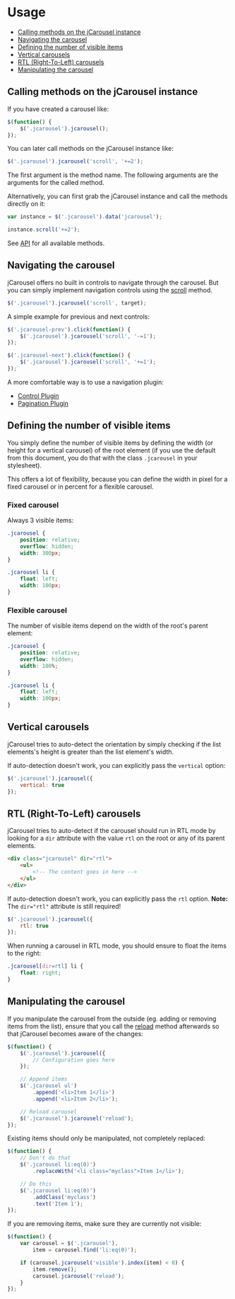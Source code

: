 Usage
=====

* [Calling methods on the jCarousel instance](#calling-methods-on-the-jcarousel-instance)
* [Navigating the carousel](#navigating-the-carousel)
* [Defining the number of visible items](#defining-the-number-of-visible-items)
* [Vertical carousels](#vertical-carousels)
* [RTL (Right-To-Left) carousels](#rtl-right-to-left-carousels)
* [Manipulating the carousel](#manipulating-the-carousel)


Calling methods on the jCarousel instance
-----------------------------------------

If you have created a carousel like:

```javascript
$(function() {
    $('.jcarousel').jcarousel();
});
```

You can later call methods on the jCarousel instance like:

```javascript
$('.jcarousel').jcarousel('scroll', '+=2');
```

The first argument is the method name. The following arguments are the arguments
for the called method.

Alternatively, you can first grab the jCarousel instance and call the methods
directly on it:

```javascript
var instance = $('.jcarousel').data('jcarousel');

instance.scroll('+=2');
```

See [API](api.md) for all available methods.


Navigating the carousel
-----------------------

jCarousel offers no built in controls to navigate through the carousel. But you
can simply implement navigation controls using the [scroll](api.md#scroll)
method.

```javascript
$('.jcarousel').jcarousel('scroll', target);
```

A simple example for previous and next controls:

```javascript
$('.jcarousel-prev').click(function() {
    $('.jcarousel').jcarousel('scroll', '-=1');
});

$('.jcarousel-next').click(function() {
    $('.jcarousel').jcarousel('scroll', '+=1');
});
```

A more comfortable way is to use a navigation plugin:

   * [Control Plugin](../plugins/control/)
   * [Pagination Plugin](../plugins/pagination/)


Defining the number of visible items
------------------------------------

You simply define the number of visible items by defining the width (or height
for a vertical carousel) of the root element (if you use the default from this
document, you do that with the class `.jcarousel` in your stylesheet).

This offers a lot of flexibility, because you can define the width in pixel for
a fixed carousel or in percent for a flexible carousel.

### Fixed carousel

Always 3 visible items:

```css
.jcarousel {
    position: relative;
    overflow: hidden;
    width: 300px;
}

.jcarousel li {
    float: left;
    width: 100px;
}
```

### Flexible carousel

The number of visible items depend on the width of the root's parent element:

```css
.jcarousel {
    position: relative;
    overflow: hidden;
    width: 100%;
}

.jcarousel li {
    float: left;
    width: 100px;
}
```


Vertical carousels
------------------

jCarousel tries to auto-detect the orientation by simply checking if the list
elements&apos;s height is greater than the list element&apos;s width.

If auto-detection doesn't work, you can explicitly pass the `vertical` option:

```javascript
$('.jcarousel').jcarousel({
    vertical: true
});
```


RTL (Right-To-Left) carousels
-----------------------------

jCarousel tries to auto-detect if the carousel should run in RTL mode by looking
for a `dir` attribute with the value `rtl` on the root or any of its parent
elements.

```html
<div class="jcarousel" dir="rtl">
    <ul>
        <!-- The content goes in here -->
    </ul>
</div>
```

If auto-detection doesn't work, you can explicitly pass the `rtl` option.
**Note:** The `dir="rtl"` attribute is still required!

```javascript
$('.jcarousel').jcarousel({
    rtl: true
});
```

When running a carousel in RTL mode, you should ensure to float the items to the
right:

```css
.jcarousel[dir=rtl] li {
    float: right;
}
```


Manipulating the carousel
-------------------------

If you manipulate the carousel from the outside (eg. adding or removing items
from the list), ensure that you call the [reload](api.md) method afterwards so
that jCarousel becomes aware of the changes:

```javascript
$(function() {
    $('.jcarousel').jcarousel({
        // Configuration goes here
    });

    // Append items
    $('.jcarousel ul')
        .append('<li>Item 1</li>')
        .append('<li>Item 2</li>');

    // Reload carousel
    $('.jcarousel').jcarousel('reload');
});
```

Existing items should only be manipulated, not completely replaced:

```javascript
$(function() {
    // Don't do that
    $('.jcarousel li:eq(0)')
        .replaceWith('<li class="myclass">Item 1</li>');

    // Do this
    $('.jcarousel li:eq(0)')
        .addClass('myclass')
        .text('Item 1');
});
```

If you are removing items, make sure they are currently not visible:

```javascript
$(function() {
    var carousel = $('.jcarousel'),
        item = carousel.find('li:eq(0)');

    if (carousel.jcarousel('visible').index(item) < 0) {
        item.remove();
        carousel.jcarousel('reload');
    }
});
```
